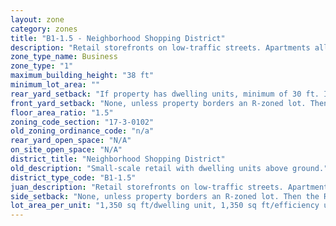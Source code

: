 ```yaml
---
layout: zone
category: zones
title: "B1-1.5 - Neighborhood Shopping District"
description: "Retail storefronts on low-traffic streets. Apartments allowed above the ground floor."
zone_type_name: Business
zone_type: "1"
maximum_building_height: "38 ft"
minimum_lot_area: ""
rear_yard_setback: "If property has dwelling units, minimum of 30 ft. If its rear property line borders the side property line of an R-zoned lot, the rear setback must equal the side setback of the R-zoned lot. If rear line borders the R lot&#39;s rear line, setback must be at least 16 ft."
front_yard_setback: "None, unless property borders an R-zoned lot. Then the front setback must be at least 50% of the R lot&#39;s front setback. (See 17-3-0404.)"
floor_area_ratio: "1.5"
zoning_code_section: "17-3-0102"
old_zoning_ordinance_code: "n/a"
rear_yard_open_space: "N/A"
on_site_open_space: "N/A"
district_title: "Neighborhood Shopping District"
old_description: "Small-scale retail with dwelling units above ground."
district_type_code: "B1-1.5"
juan_description: "Retail storefronts on low-traffic streets. Apartments allowed above the ground floor."
side_setback: "None, unless property borders an R-zoned lot. Then the R lot&#39;s front setback applies."
lot_area_per_unit: "1,350 sq ft/dwelling unit, 1,350 sq ft/efficiency unit, no SRO units allowed"
---
```

